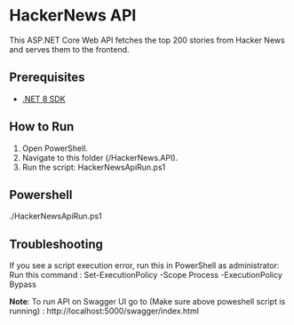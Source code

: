 # HackerNews API

This ASP.NET Core Web API fetches the top 200 stories from Hacker News and serves them to the frontend.

## Prerequisites
- [.NET 8 SDK](https://dotnet.microsoft.com/en-us/download)

## How to Run
1. Open PowerShell.
2. Navigate to this folder (/HackerNews.API).
3. Run the script: HackerNewsApiRun.ps1

## Powershell
./HackerNewsApiRun.ps1

## Troubleshooting
If you see a script execution error, run this in PowerShell as administrator:
Run this command : Set-ExecutionPolicy -Scope Process -ExecutionPolicy Bypass

**Note**: To run API on Swagger UI go to (Make sure above poweshell script is running) : http://localhost:5000/swagger/index.html
